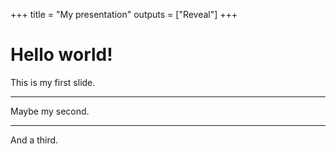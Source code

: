 +++
title = "My presentation"
outputs = ["Reveal"]
+++

# Hello world!

This is my first slide.

---

Maybe my second.

---

And a third.

